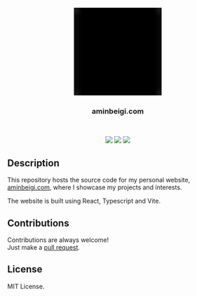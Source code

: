 <p align="center">
  <img src="assets/icon.png" height="200px" width="200px"/>
  <br/>
  <h3 align="center">aminbeigi.com</h3>
</p>
<br />

<p align="center">
  <a href="../../issues"><img src="https://img.shields.io/github/issues/aminbeigi/aminbeigi.com.svg?style=flat-square" /></a>
  <a href="../../pulls"><img src="https://img.shields.io/github/issues-pr/aminbeigi/aminbeigi.com.svg?style=flat-square" /></a>
  <img src="https://img.shields.io/github/license/aminbeigi/aminbeigi.com?style=flat-square">
</p>

## Description

This repository hosts the source code for my personal website, [aminbeigi.com](http://aminbeigi.com/), where I showcase my projects and interests.

The website is built using React, Typescript and Vite.

## Contributions

Contributions are always welcome!  
Just make a [pull request](../../pulls).

## License

MIT License.
